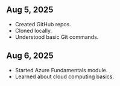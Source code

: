  
## Aug 5, 2025
- Created GitHub repos.
- Cloned locally.
- Understood basic Git commands.

## Aug 6, 2025
- Started Azure Fundamentals module.
- Learned about cloud computing basics.
